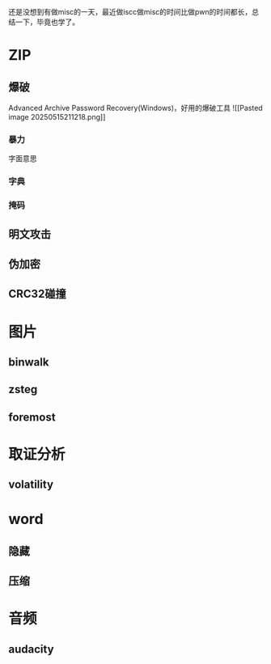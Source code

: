 还是没想到有做misc的一天，最近做iscc做misc的时间比做pwn的时间都长，总结一下，毕竟也学了。
# ZIP
## 爆破
Advanced Archive Password Recovery(Windows)，好用的爆破工具
![[Pasted image 20250515211218.png]]
### 暴力
字面意思
### 字典 

### 掩码

## 明文攻击

## 伪加密

## CRC32碰撞

# 图片
## binwalk

## zsteg

## foremost

# 取证分析
## volatility

# word
## 隐藏

## 压缩

# 音频
## audacity